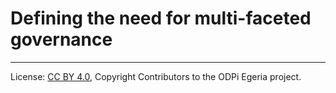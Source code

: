 <!-- SPDX-License-Identifier: CC-BY-4.0 -->
<!-- Copyright Contributors to the ODPi Egeria project. -->

# Defining the need for multi-faceted governance




----
License: [CC BY 4.0](https://creativecommons.org/licenses/by/4.0/),
Copyright Contributors to the ODPi Egeria project.